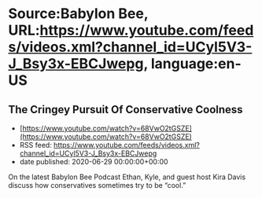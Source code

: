 # Source:Babylon Bee, URL:https://www.youtube.com/feeds/videos.xml?channel_id=UCyl5V3-J_Bsy3x-EBCJwepg, language:en-US

## The Cringey Pursuit Of Conservative Coolness
 - [https://www.youtube.com/watch?v=68VwO2tGSZE](https://www.youtube.com/watch?v=68VwO2tGSZE)
 - RSS feed: https://www.youtube.com/feeds/videos.xml?channel_id=UCyl5V3-J_Bsy3x-EBCJwepg
 - date published: 2020-06-29 00:00:00+00:00

On the latest Babylon Bee Podcast Ethan, Kyle, and guest host Kira Davis discuss how conservatives sometimes try to be “cool.”

